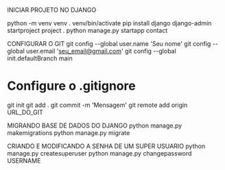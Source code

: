 INICIAR PROJETO NO DJANGO

python -m venv venv
. venv/bin/activate
pip install django
django-admin startproject project .
python manage.py startapp contact

CONFIGURAR O GIT
git config --global user.name 'Seu nome'
git config --global user.email 'seu_email@gmail.com'
git config --global init.defaultBranch main
# Configure o .gitignore
git init
git add .
git commit -m 'Mensagem'
git remote add origin URL_DO_GIT

MIGRANDO BASE DE DADOS DO DJANGO
python manage.py makemigrations
python manage.py migrate

CRIANDO E MODIFICANDO A SENHA DE UM SUPER USUARIO
python manage.py createsuperuser
python manage.py changepassword USERNAME